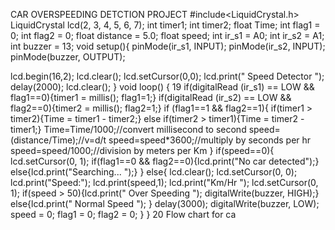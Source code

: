 CAR OVERSPEEDING DETCTION PROJECT 
#include<LiquidCrystal.h>
LiquidCrystal lcd(2, 3, 4, 5, 6, 7);
int timer1;
int timer2;
float Time;
int flag1 = 0;
int flag2 = 0;
float distance = 5.0;
float speed;
int ir_s1 = A0;
int ir_s2 = A1;
int buzzer = 13;
void setup(){
 pinMode(ir_s1, INPUT);
 pinMode(ir_s2, INPUT);
 pinMode(buzzer, OUTPUT);

 lcd.begin(16,2);
 lcd.clear();
 lcd.setCursor(0,0);
 lcd.print(" Speed Detector ");
 delay(2000);
 lcd.clear();
}
void loop() {
19
if(digitalRead (ir_s1) == LOW && flag1==0){timer1 = millis(); flag1=1;}
if(digitalRead (ir_s2) == LOW && flag2==0){timer2 = millis(); flag2=1;}
if (flag1==1 && flag2==1){
 if(timer1 > timer2){Time = timer1 - timer2;}
else if(timer2 > timer1){Time = timer2 - timer1;}
 Time=Time/1000;//convert millisecond to second
 speed=(distance/Time);//v=d/t
 speed=speed*3600;//multiply by seconds per hr
 speed=speed/1000;//division by meters per Km
}
if(speed==0){
lcd.setCursor(0, 1);
if(flag1==0 && flag2==0){lcd.print("No car detected");}
 else{lcd.print("Searching... ");}
}
else{
 lcd.clear();
 lcd.setCursor(0, 0);
 lcd.print("Speed:");
 lcd.print(speed,1);
 lcd.print("Km/Hr ");
 lcd.setCursor(0, 1);
 if(speed > 50){lcd.print(" Over Speeding "); digitalWrite(buzzer,
HIGH);}
 else{lcd.print(" Normal Speed "); }
 delay(3000);
 digitalWrite(buzzer, LOW);
 speed = 0;
 flag1 = 0;
 flag2 = 0;
 }
}
20
Flow chart for ca
